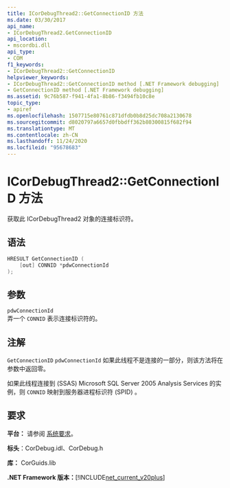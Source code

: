 ```yaml
---
title: ICorDebugThread2::GetConnectionID 方法
ms.date: 03/30/2017
api_name:
- ICorDebugThread2.GetConnectionID
api_location:
- mscordbi.dll
api_type:
- COM
f1_keywords:
- ICorDebugThread2::GetConnectionID
helpviewer_keywords:
- ICorDebugThread2::GetConnectionID method [.NET Framework debugging]
- GetConnectionID method [.NET Framework debugging]
ms.assetid: 9c76b587-f941-4fa1-8b86-f3494fb10c8e
topic_type:
- apiref
ms.openlocfilehash: 1507715e80761c871dfdb0b8d25dc708a2130678
ms.sourcegitcommit: d8020797a6657d0fbbdff362b80300815f682f94
ms.translationtype: MT
ms.contentlocale: zh-CN
ms.lasthandoff: 11/24/2020
ms.locfileid: "95678683"
---
```

# <a name="icordebugthread2getconnectionid-method"></a>ICorDebugThread2::GetConnectionID 方法

获取此 ICorDebugThread2 对象的连接标识符。  
  
## <a name="syntax"></a>语法  
  
```cpp  
HRESULT GetConnectionID (  
    [out] CONNID *pdwConnectionId  
);  
```  
  
## <a name="parameters"></a>参数  

 `pdwConnectionId`  
 弄一个 `CONNID` 表示连接标识符的。  
  
## <a name="remarks"></a>注解  

 `GetConnectionID` `pdwConnectionId` 如果此线程不是连接的一部分，则该方法将在参数中返回零。  
  
 如果此线程连接到 (SSAS) Microsoft SQL Server 2005 Analysis Services 的实例，则 `CONNID` 映射到服务器进程标识符 (SPID) 。  
  
## <a name="requirements"></a>要求  

 **平台：** 请参阅 [系统要求](../../get-started/system-requirements.md)。  
  
 **标头**：CorDebug.idl、CorDebug.h  
  
 **库：** CorGuids.lib  
  
 **.NET Framework 版本：**[!INCLUDE[net_current_v20plus](../../../../includes/net-current-v20plus-md.md)]

